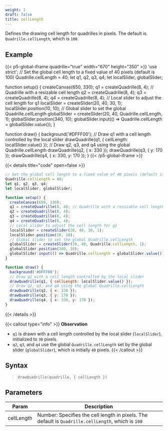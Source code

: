 ```yaml
---
weight: 1  
draft: false  
title: cellLength
---
```


Defines the drawing cell length for quadrilles in pixels. The default is `Quadrille.cellLength`, which is `100`.

## Example

{{< p5-global-iframe quadrille="true" width="670" height="350" >}}
'use strict';
// Set the global cell length to a fixed value of 40 pixels (default is 100)
Quadrille.cellLength = 40;
let q1, q2, q3, q4;
let localSlider, globalSlider;

function setup() {
  createCanvas(650, 330);
  q1 = createQuadrille(8, 4); // Quadrille with a resizable cell length
  q2 = createQuadrille(8, 4);
  q3 = createQuadrille(8, 4);
  q4 = createQuadrille(8, 4);
  // Local slider to adjust the cell length for q1
  localSlider = createSlider(20, 40, 30, 1);
  localSlider.position(10, 10);
  // Global slider to set the global Quadrille.cellLength
  globalSlider = createSlider(20, 40, Quadrille.cellLength, 1);
  globalSlider.position(340, 10);
  globalSlider.input(() => Quadrille.cellLength = globalSlider.value());
}

function draw() {
  background('#DFFF00');
  // Draw q1 with a cell length controlled by the local slider
  drawQuadrille(q1, { cellLength: localSlider.value() });
  // Draw q2, q3, and q4 using the global Quadrille.cellLength
  drawQuadrille(q2, { x: 330 });
  drawQuadrille(q3, { y: 170 });
  drawQuadrille(q4, { x: 330, y: 170 });
}
{{< /p5-global-iframe >}}

{{< details title="code" open=false >}}
```js
// Set the global cell length to a fixed value of 40 pixels (default is 100)
Quadrille.cellLength = 40;
let q1, q2, q3, q4;
let localSlider, globalSlider;

function setup() {
  createCanvas(650, 330);
  q1 = createQuadrille(8, 4); // Quadrille with a resizable cell length
  q2 = createQuadrille(8, 4);
  q3 = createQuadrille(8, 4);
  q4 = createQuadrille(8, 4);
  // Local slider to adjust the cell length for q1
  localSlider = createSlider(20, 40, 30, 1);
  localSlider.position(10, 10);
  // Global slider to set the global Quadrille.cellLength
  globalSlider = createSlider(20, 40, Quadrille.cellLength, 1);
  globalSlider.position(340, 10);
  globalSlider.input(() => Quadrille.cellLength = globalSlider.value());
}

function draw() {
  background('#DFFF00');
  // Draw q1 with a cell length controlled by the local slider
  drawQuadrille(q1, { cellLength: localSlider.value() });
  // Draw q2, q3, and q4 using the global Quadrille.cellLength
  drawQuadrille(q2, { x: 330 });
  drawQuadrille(q3, { y: 170 });
  drawQuadrille(q4, { x: 330, y: 170 });
}
```
{{< /details >}}

{{< callout type="info" >}}
**Observation**  
- `q1` is drawn with a cell length controlled by the local slider (`localSlider`), initialized to `30` pixels.  
- `q2`, `q3`, and `q4` use the global `Quadrille.cellLength` set by the global slider (`globalSlider`), which is initially `40` pixels.
{{< /callout >}}

## Syntax

> `drawQuadrille(quadrille, { cellLength })`

## Parameters

| Param      | Description                                                                                 |
|------------|---------------------------------------------------------------------------------------------|
| cellLength | Number: Specifies the cell length in pixels. The default is `Quadrille.cellLength`, which is `100` |